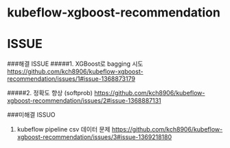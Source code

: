 # kubeflow-xgboost-recommendation


# ISSUE
###해결 ISSUE
#####1. XGBoost로 bagging 시도
https://github.com/kch8906/kubeflow-xgboost-recommendation/issues/1#issue-1368873179

#####2. 정확도 향상 (softprob)
https://github.com/kch8906/kubeflow-xgboost-recommendation/issues/2#issue-1368887131

###미해결 ISSUO
1. kubeflow pipeline csv 데이터 문제 
https://github.com/kch8906/kubeflow-xgboost-recommendation/issues/3#issue-1369218180
